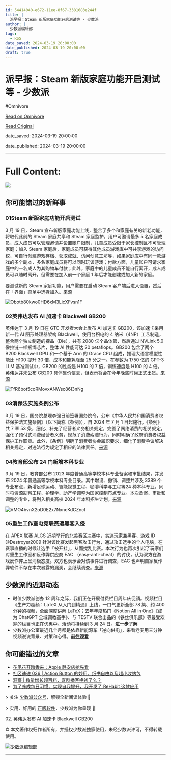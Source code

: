 ```yaml
---
id: 54414040-e672-11ee-8f67-3381683e244f
title: |
  派早报：Steam 新版家庭功能开启测试等 - 少数派
author: |
  少数派编辑部
tags:
  - RSS
date_saved: 2024-03-19 20:00:00
date_published: 2024-03-19 20:00:00
draft: true
---
```


# 派早报：Steam 新版家庭功能开启测试等 - 少数派
#Omnivore

[Read on Omnivore](https://omnivore.app/me/steam-18e5a1e53b9)

[Read Original](https://sspai.com/post/87396)

date_saved: 2024-03-19 20:00:00

date_published: 2024-03-19 20:00:00

--- 

# Full Content: 

![](https://proxy-prod.omnivore-image-cache.app/0x0,sTnIy3R4r4O-naI7dcBPbaeHikQxiIphXtHsjwfpqzWs/https://cdn.sspai.com/2024/3/20/article/220c38a2-ddc7-549b-7d61-05c32a1c3fc9.png?imageMogr2/auto-orient/thumbnail/!456x456r/gravity/center/crop/456x456/format/webp/ignore-error/1)

## 你可能错过的新鲜事

### 01Steam 新版家庭功能开启测试

3 月 19 日，Steam 宣布新版家庭功能上线，整合了多个和家庭有关的新老功能，将取代此前的 Steam 家庭共享和 Steam 家庭监护，用户可邀请最多 5 名家庭成员，成人成员可以管理邀请并设置账户限制，儿童成员受限于家长控制且不可管理家庭；加入 Steam 家庭后，家庭成员可获得其他成员游戏库中可共享游戏的访问权，可自行创建游戏存档、获取成就、访问创意工坊等，如果家庭库中有同一款游戏的多个副本，多名家庭成员将可以同时玩该游戏；付款方面，儿童账户可请求家庭中的一名成人为其购物车付款；此外，家庭中的儿童成员不能自行离开，成人成员可以随时离开，但需要在加入前一个家庭 1 年后才能创建或加入新的家庭。

要测试新的 Steam 家庭功能，用户需要在启动 Steam 客户端后进入设置，然后在「界面」菜单中选择加入。[来源](https://sspai.com/link?target=https%3A%2F%2Fstore.steampowered.com%2Fnews%2Fapp%2F593110%2Fview%2F4149575031735702628)

![Obotb80kwo0HD6xM3LicXFvsn1F](https://proxy-prod.omnivore-image-cache.app/0x0,s28ROB1vINVEZNjGo3s3j1MTdrkEmxqd4ceyDPfSy8_M/https://cdn.sspai.com/editor/u_/cnsssh5b34t95ice6i1g.png?imageView2/2/format/webp)

### 02英伟达发布 AI 加速卡 Blackwell GB200

英伟达于 3 月 19 日在 GTC 开发者大会上发布 AI 加速卡 GB200，该加速卡采用新一代 AI 图形处理器架构 Blackwell，使用台积电的 4 纳米（4NP）工艺制造，整合两个独立制造的裸晶（Die），共有 2080 亿个晶体管，然后通过 NVLink 5.0 像拉链一样捆绑芯片，整体 AI 性能可达 20 petaflops。GB200 包含了两个 B200 Blackwell GPU 和一个基于 Arm 的 Grace CPU 组成，推理大语言模型性能比 H100 提升 30 倍，成本和能耗降至 25 分之一。在参数为 1750 亿的 GPT-3 LLM 基准测试中，GB200 的性能是 H100 的 7 倍，训练速度是 H100 的 4 倍。英伟达并未公布 GB200 具体售价信息，但表示将会在今年晚些时候正式出货。[来源](https://www.ithome.com/0/756/542.htm)

![TfR6bot5coRMovxANWsc86I3nNg](https://proxy-prod.omnivore-image-cache.app/0x0,s6Z1y67rSDMuV9mSrAchv84m1S6pkmlvLbjJO3CfsQOc/https://cdn.sspai.com/editor/u_/cnssshdb34t95k16gpdg.png?imageView2/2/format/webp)

### 03消保法实施条例公布

3 月 19 日，国务院总理李强日前签署国务院令，公布《中华人民共和国消费者权益保护法实施条例》（以下简称《条例》），自 2024 年 7 月 1 日起施行。《条例》共 7 章 53 条，细化、补充了经营者义务相关规定，完善了网络消费的相关规定，强化了预付式消费经营者义务，规范了消费索赔行为，同时明确了政府消费者权益保护工作职责。此外，《条例》明确了消费者协会履职要求，细化了消费争议解决相关规定，对违法行为规定了相应的法律责任。[来源](https://sspai.com/link?target=https%3A%2F%2Fwww.thepaper.cn%2Fdetail%2F26734262)

### 04教育部公布 24 门新增本科专业

3 月 19 日，教育部公布 2023 年度普通高等学校本科专业备案和审批结果，并发布 2024 年普通高等学校本科专业目录。其中增设、撤销、调整共涉及 3389 个专业布点，新增足球运动、智能视觉工程、咖啡科学与工程等24 种本科专业，同时将资源勘察工程、护理学、助产学调整为国家控制布点专业。本次备案、审批和调整的专业，将列入相关高校 2024 年本科招生计划。[来源](https://sspai.com/link?target=https%3A%2F%2Fwww.guancha.cn%2Fpolitics%2F2024%5F03%5F19%5F728876.shtml)

![VMO4bvnX2oD0E2x7NxncKdCZncf](https://proxy-prod.omnivore-image-cache.app/0x0,s0AFyVCOKDglWyhUEol4rgUlfYhFICC0wibjsJMJG9Tk/https://cdn.sspai.com/editor/u_/cnssshlb34t95k16gpe0.png?imageView2/2/format/webp)

### 05重生工作室电竞联赛遭黑客入侵

在 APEX 联赛 ALGS 近期举行的北美赛区决赛中，劣迹玩家兼黑客、游戏 ID @Destroyer2009 针对该比赛发起黑客攻击行为，通过攻击选手的个人电脑，在赛事直播的时候让选手「被开挂」，从而搅乱比赛。本次行为也再次引起了玩家们对重生工作室和反作弊供应商 EAC （easy-anti-cheat）的讨伐，认为双方在游戏反作弊上呈消极态度。双方也表示会对该事件进行调查，EAC 也声明自家反作弊软件不存在本次暴露的漏洞，会继续调查。[来源](https://www.ithome.com/0/756/738.htm)

## 少数派的近期动态

* 时值少数派创办 12 周年之际，我们正在开展付费栏目周年庆促销。视频栏目《生产力超频：LaTeX 从入门到精通》上线，一口气更新全部 78 集、约 400 分钟的视频，全面深度讲解 LaTeX；去年年度热门《Notion All in One》《成为 ChatGPT 全域调教高手》、与 TESTV 联合出品的《铁丝俱乐部》等最受欢迎的栏目也正在优惠中。活动将持续到 3 月 24 日。[**进一步了解**](https://sspai.com/post/87214)
* 少数派办公室最近几个月都是依靠新能源车「逆向供电」，来看老麦用三分钟视频说说背景、对策和心得。[**前往观看**](https://weibo.com/tv/show/1034:5012153569312832)

## 你可能错过的文章

* [花见花开暗香来：Apple 静安店抢先看](https://sspai.com/post/87357)
* [社区速递 036 | Action Button 的妙用、纸书自由以及超小收纳包](https://sspai.com/post/87385)
* [洞察 | 数量增长超百档，喜剧播客挣钱了么？](https://sspai.com/post/87363)
* [为了养成每日习惯、实现自我提升，我开发了 ReHabit 这款应用](https://sspai.com/post/85961)

\> 关注 [少数派公众号](https://sspai.com/s/J71e)，解锁全新阅读体验 📰

\> 实用、好用的 [正版软件](https://sspai.com/mall)，少数派为你呈现 🚀

02\. 英伟达发布 AI 加速卡 Blackwell GB200

© 本文著作权归作者所有，并授权少数派独家使用，未经少数派许可，不得转载使用。

[![少数派编辑部](https://proxy-prod.omnivore-image-cache.app/0x0,srJ1lZcZ6Z6FiSkMAjN6Gjd-GAf0mXkpiJqAdSCuQEzw/https://cdn.sspai.com/article/620926da-cd5f-5853-7961-de06067f507f.jpeg?imageMogr2/auto-orient/thumbnail/!84x84r/gravity/center/crop/84x84/format/webp/ignore-error/1)](https://sspai.com/u/ee0vj778/updates)

---

